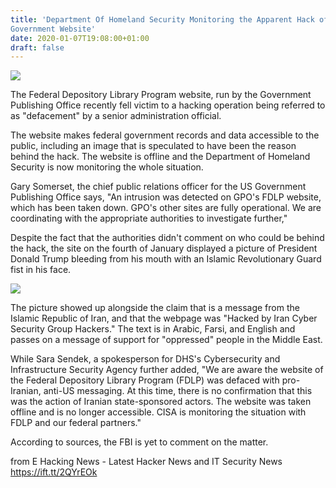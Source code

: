 ```yaml
---
title: 'Department Of Homeland Security Monitoring the Apparent Hack of a
Government Website'
date: 2020-01-07T19:08:00+01:00
draft: false
---
```


[![](https://4.bp.blogspot.com/-XsOdFMT3ls0/XhSiNpYD6VI/AAAAAAAA7R4/1OZ_Oneq0jQyWzWHL5oTf-RCmM39mQiMwCLcBGAsYHQ/s640/181102165132-dhs-logo-file-super-tease.jpg)](https://4.bp.blogspot.com/-XsOdFMT3ls0/XhSiNpYD6VI/AAAAAAAA7R4/1OZ_Oneq0jQyWzWHL5oTf-RCmM39mQiMwCLcBGAsYHQ/s1600/181102165132-dhs-logo-file-super-tease.jpg)

  

The Federal Depository Library Program website, run by the Government Publishing Office recently fell victim to a hacking operation being referred to as "defacement" by a senior administration official.  
  
The website makes federal government records and data accessible to the public, including an image that is speculated to have been the reason behind the hack. The website is offline and the Department of Homeland Security is now monitoring the whole situation.  
  
Gary Somerset, the chief public relations officer for the US Government Publishing Office says, "An intrusion was detected on GPO's FDLP website, which has been taken down. GPO's other sites are fully operational. We are coordinating with the appropriate authorities to investigate further,"  
  
Despite the fact that the authorities didn't comment on who could be behind the hack, the site on the fourth of January displayed a picture of President Donald Trump bleeding from his mouth with an Islamic Revolutionary Guard fist in his face.  
  

[![](https://1.bp.blogspot.com/-a926_ooykiM/XhSq9ipQsII/AAAAAAAA7SE/BW1K3Gr3pd0_twEoMpznMAVR5htb9bsjwCLcBGAsYHQ/s640/0_Screen-Shot-2020-01-05-at-011659.jpg)](https://1.bp.blogspot.com/-a926_ooykiM/XhSq9ipQsII/AAAAAAAA7SE/BW1K3Gr3pd0_twEoMpznMAVR5htb9bsjwCLcBGAsYHQ/s1600/0_Screen-Shot-2020-01-05-at-011659.jpg)

  
The picture showed up alongside the claim that is a message from the Islamic Republic of Iran, and that the webpage was "Hacked by Iran Cyber Security Group Hackers." The text is in Arabic, Farsi, and English and passes on a message of support for "oppressed" people in the Middle East.  
  
While Sara Sendek, a spokesperson for DHS's Cybersecurity and Infrastructure Security Agency further added, "We are aware the website of the Federal Depository Library Program (FDLP) was defaced with pro-Iranian, anti-US messaging. At this time, there is no confirmation that this was the action of Iranian state-sponsored actors. The website was taken offline and is no longer accessible. CISA is monitoring the situation with FDLP and our federal partners."  
  
According to sources, the FBI is yet to comment on the matter.  
  

  
  
from E Hacking News - Latest Hacker News and IT Security News https://ift.tt/2QYrEOk